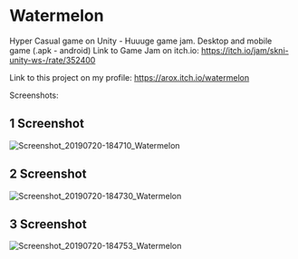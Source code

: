 # Watermelon
Hyper Casual game on Unity - Huuuge game jam.
Desktop and mobile game (.apk - android)
Link to Game Jam on itch.io:
https://itch.io/jam/skni-unity-ws-/rate/352400

Link to this project on my profile:
https://arox.itch.io/watermelon

Screenshots:
## 1 Screenshot
![Screenshot_20190720-184710_Watermelon](https://user-images.githubusercontent.com/41800726/61581496-3c914500-ab1f-11e9-99de-9e63c3ce2f1f.jpg)
## 2 Screenshot
![Screenshot_20190720-184730_Watermelon](https://user-images.githubusercontent.com/41800726/61581497-41ee8f80-ab1f-11e9-9d88-6740b6f09225.jpg)
## 3 Screenshot
![Screenshot_20190720-184753_Watermelon](https://user-images.githubusercontent.com/41800726/61581499-474bda00-ab1f-11e9-880b-27b99068c9a5.jpg)
